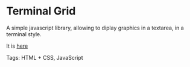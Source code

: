 # Terminal Grid

A simple javascript library,
allowing to diplay graphics in a textarea,
in a terminal style.

It is [here](https://github.com/hhhhhhhhhn/terminalGrid)

Tags: HTML + CSS, JavaScript
